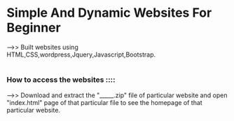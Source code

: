 
# Simple And Dynamic Websites For Beginner

-->> Built websites using HTML,CSS,wordpress,Jquery,Javascript,Bootstrap.
#
### How to access the websites ::::

-->> Download and extract the "_____.zip" file of particular website and open "index.html" page of that particular file to see the homepage of that particular website.
#
